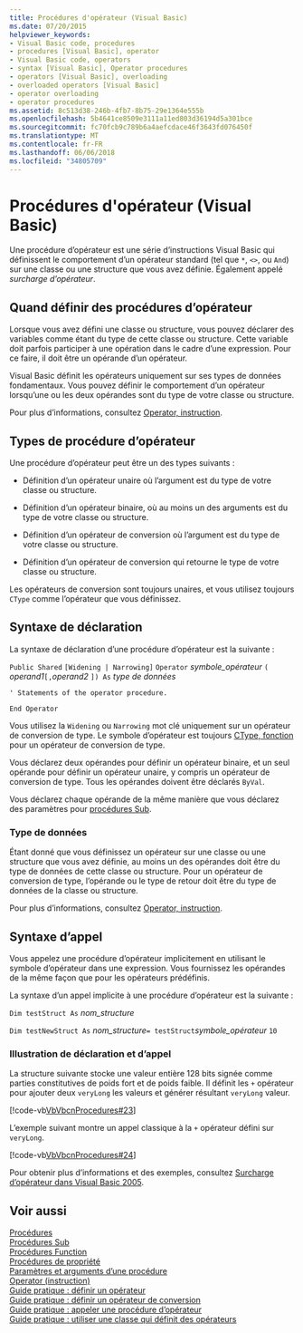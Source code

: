```yaml
---
title: Procédures d'opérateur (Visual Basic)
ms.date: 07/20/2015
helpviewer_keywords:
- Visual Basic code, procedures
- procedures [Visual Basic], operator
- Visual Basic code, operators
- syntax [Visual Basic], Operator procedures
- operators [Visual Basic], overloading
- overloaded operators [Visual Basic]
- operator overloading
- operator procedures
ms.assetid: 8c513d38-246b-4fb7-8b75-29e1364e555b
ms.openlocfilehash: 5b4641ce8509e3111a11ed803d36194d5a301bce
ms.sourcegitcommit: fc70fcb9c789b6a4aefcdace46f3643fd076450f
ms.translationtype: MT
ms.contentlocale: fr-FR
ms.lasthandoff: 06/06/2018
ms.locfileid: "34805709"
---
```

# <a name="operator-procedures-visual-basic"></a>Procédures d'opérateur (Visual Basic)
Une procédure d’opérateur est une série d’instructions Visual Basic qui définissent le comportement d’un opérateur standard (tel que `*`, `<>`, ou `And`) sur une classe ou une structure que vous avez définie. Également appelé *surcharge d’opérateur*.  
  
## <a name="when-to-define-operator-procedures"></a>Quand définir des procédures d’opérateur  
 Lorsque vous avez défini une classe ou structure, vous pouvez déclarer des variables comme étant du type de cette classe ou structure. Cette variable doit parfois participer à une opération dans le cadre d’une expression. Pour ce faire, il doit être un opérande d’un opérateur.  
  
 Visual Basic définit les opérateurs uniquement sur ses types de données fondamentaux. Vous pouvez définir le comportement d’un opérateur lorsqu’une ou les deux opérandes sont du type de votre classe ou structure.  
  
 Pour plus d’informations, consultez [Operator, instruction](../../../../visual-basic/language-reference/statements/operator-statement.md).  
  
## <a name="types-of-operator-procedure"></a>Types de procédure d’opérateur  
 Une procédure d’opérateur peut être un des types suivants :  
  
-   Définition d’un opérateur unaire où l’argument est du type de votre classe ou structure.  
  
-   Définition d’un opérateur binaire, où au moins un des arguments est du type de votre classe ou structure.  
  
-   Définition d’un opérateur de conversion où l’argument est du type de votre classe ou structure.  
  
-   Définition d’un opérateur de conversion qui retourne le type de votre classe ou structure.  
  
 Les opérateurs de conversion sont toujours unaires, et vous utilisez toujours `CType` comme l’opérateur que vous définissez.  
  
## <a name="declaration-syntax"></a>Syntaxe de déclaration  
 La syntaxe de déclaration d’une procédure d’opérateur est la suivante :  
  
 `Public Shared`   `[Widening | Narrowing]`   `Operator`  *symbole_opérateur* `(` *operand1*`[,`*operand2* `]) As` *type de données*  
  
 `' Statements of the operator procedure.`  
  
 `End Operator`  
  
 Vous utilisez la `Widening` ou `Narrowing` mot clé uniquement sur un opérateur de conversion de type. Le symbole d’opérateur est toujours [CType, fonction](../../../../visual-basic/language-reference/functions/ctype-function.md) pour un opérateur de conversion de type.  
  
 Vous déclarez deux opérandes pour définir un opérateur binaire, et un seul opérande pour définir un opérateur unaire, y compris un opérateur de conversion de type. Tous les opérandes doivent être déclarés `ByVal`.  
  
 Vous déclarez chaque opérande de la même manière que vous déclarez des paramètres pour [procédures Sub](./sub-procedures.md).  
  
### <a name="data-type"></a>Type de données  
 Étant donné que vous définissez un opérateur sur une classe ou une structure que vous avez définie, au moins un des opérandes doit être du type de données de cette classe ou structure. Pour un opérateur de conversion de type, l’opérande ou le type de retour doit être du type de données de la classe ou structure.  
  
 Pour plus d’informations, consultez [Operator, instruction](../../../../visual-basic/language-reference/statements/operator-statement.md).  
  
## <a name="calling-syntax"></a>Syntaxe d’appel  
 Vous appelez une procédure d’opérateur implicitement en utilisant le symbole d’opérateur dans une expression. Vous fournissez les opérandes de la même façon que pour les opérateurs prédéfinis.  
  
 La syntaxe d’un appel implicite à une procédure d’opérateur est la suivante :  
  
 `Dim testStruct As`  *nom_structure*  
  
 `Dim testNewStruct As`  *nom_structure*`= testStruct`*symbole_opérateur*  `10`  
  
### <a name="illustration-of-declaration-and-call"></a>Illustration de déclaration et d’appel  
 La structure suivante stocke une valeur entière 128 bits signée comme parties constitutives de poids fort et de poids faible. Il définit les `+` opérateur pour ajouter deux `veryLong` les valeurs et générer résultant `veryLong` valeur.  
  
 [!code-vb[VbVbcnProcedures#23](./codesnippet/VisualBasic/operator-procedures_1.vb)]  
  
 L’exemple suivant montre un appel classique à la `+` opérateur défini sur `veryLong`.  
  
 [!code-vb[VbVbcnProcedures#24](./codesnippet/VisualBasic/operator-procedures_2.vb)]  
  
 Pour obtenir plus d’informations et des exemples, consultez [Surcharge d’opérateur dans Visual Basic 2005](https://msdn.microsoft.com/library/ms379613(v=vs.80).aspx).  
  
## <a name="see-also"></a>Voir aussi  
 [Procédures](./index.md)  
 [Procédures Sub](./sub-procedures.md)  
 [Procédures Function](./function-procedures.md)  
 [Procédures de propriété](./property-procedures.md)  
 [Paramètres et arguments d’une procédure](./procedure-parameters-and-arguments.md)  
 [Operator (instruction)](../../../../visual-basic/language-reference/statements/operator-statement.md)  
 [Guide pratique : définir un opérateur](./how-to-define-an-operator.md)  
 [Guide pratique : définir un opérateur de conversion](./how-to-define-a-conversion-operator.md)  
 [Guide pratique : appeler une procédure d’opérateur](./how-to-call-an-operator-procedure.md)  
 [Guide pratique : utiliser une classe qui définit des opérateurs](./how-to-use-a-class-that-defines-operators.md)

